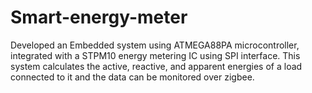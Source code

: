 # Smart-energy-meter
Developed an Embedded system using ATMEGA88PA microcontroller, integrated with a STPM10 energy metering IC using SPI interface. This system calculates the active, reactive, and apparent energies of a load connected to it and the data can be monitored over zigbee.
